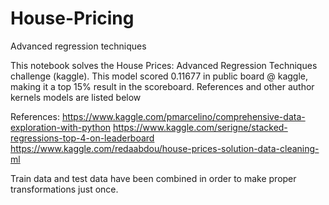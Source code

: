 # House-Pricing
Advanced regression techniques

This notebook solves the House Prices: Advanced Regression Techniques challenge (kaggle). This model scored 0.11677 in public board @ kaggle, making it a top 15% result in the scoreboard.
References and other author kernels models are listed below

References:
https://www.kaggle.com/pmarcelino/comprehensive-data-exploration-with-python
https://www.kaggle.com/serigne/stacked-regressions-top-4-on-leaderboard
https://www.kaggle.com/redaabdou/house-prices-solution-data-cleaning-ml

Train data and test data have been combined in order to make proper transformations just once.
